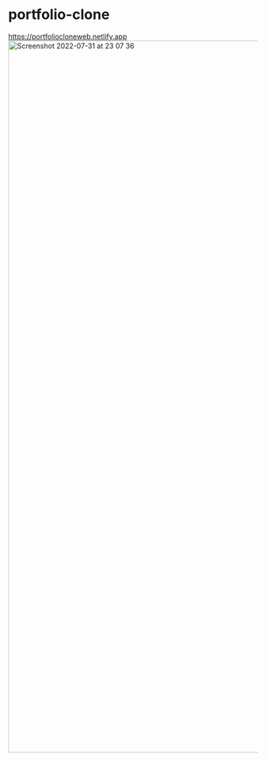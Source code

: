 # portfolio-clone
https://portfoliocloneweb.netlify.app
<img width="1440" alt="Screenshot 2022-07-31 at 23 07 36" src="https://user-images.githubusercontent.com/67850663/182038620-39af0d10-9d2a-428c-bc08-b64d339bd976.png">
